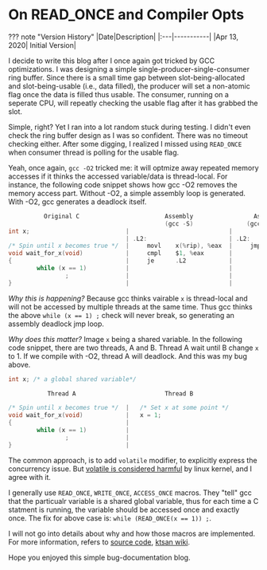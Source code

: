 # On READ_ONCE and Compiler Opts

??? note "Version History"
	|Date|Description|
	|:---|-----------|
	|Apr 13, 2020| Initial Version|


I decide to write this blog after I once again got tricked by GCC optimizations.
I was designing a simple single-producer-single-consumer ring buffer.
Since there is a small time gap between slot-being-allocated and slot-being-usable (i.e., data filled),
the producer will set a non-atomic flag once the data is filled thus usable.
The consumer, running on a seperate CPU, will repeatly checking the usable flag
after it has grabbed the slot.

Simple, right? Yet I ran into a lot random stuck during testing.
I didn't even check the ring buffer design as I was so confident.
There was no timeout checking either. After some digging,
I realized I missed using `READ_ONCE` when consumer thread is polling for the usable flag.

Yeah, once again, `gcc -O2` tricked me:
it will optmize away repeated memory accesses
if it thinks the accessed variable/data is thread-local.
For instance, the following code snippet shows how gcc -O2 removes the memory access part.
Without -O2, a simple assembly loop is generated. With -O2, gcc generates a deadlock itself.

```c
          Original C                        Assembly                 Assembly
                                            (gcc -S)               (gcc -S -O2)
int x;                           |                            |
                                 | .L2:                       | .L2:
/* Spin until x becomes true */  |     movl    x(%rip), %eax  |     jmp .L2
void wait_for_x(void)            |     cmpl    $1, %eax       |
{                                |     je      .L2            |
        while (x == 1)           |                            |
                ;                |                            |
}                                |                            |
```

*Why this is happening?* Because gcc thinks vairable `x` is thread-local and will not be accessed
by multiple threads at the same time. Thus gcc thinks the above `while (x == 1) ;` check will never break,
so generating an assembly deadlock jmp loop.

*Why does this matter?* Image `x` being a shared variable.
In the following code snippet, there are two threads, A and B.
Thread A wait until B change `x` to 1.
If we compile with -O2, thread A will deadlock.
And this was my bug above.

```c
int x; /* a global shared variable*/

           Thread A                         Thread B

/* Spin until x becomes true */  |   /* Set x at some point */
void wait_for_x(void)            |   x = 1;
{                                | 
        while (x == 1)           | 
                ;                | 
}                                | 
```

The common approach, is to add `volatile` modifier, to explicitly express the concurrency issue.
But [volatile is considered harmful](https://github.com/torvalds/linux/blob/master/Documentation/process/volatile-considered-harmful.rst) by linux kernel, and I agree with it.

I generally use `READ_ONCE`, `WRITE_ONCE`, `ACCESS_ONCE` macros.
They "tell" gcc that the particualr variable is a shared global variable,
thus for each time a C statment is running, the variable should be accessed once and exactly once.
The fix for above case is: `while (READ_ONCE(x == 1)) ;`.

I will not go into details about why and how those macros are implemented.
For more information, refers to [source code](https://github.com/torvalds/linux/blob/master/include/linux/compiler.h#L182), [ktsan wiki](https://github.com/google/ktsan/wiki/READ_ONCE-and-WRITE_ONCE).

Hope you enjoyed this simple bug-documentation blog.
